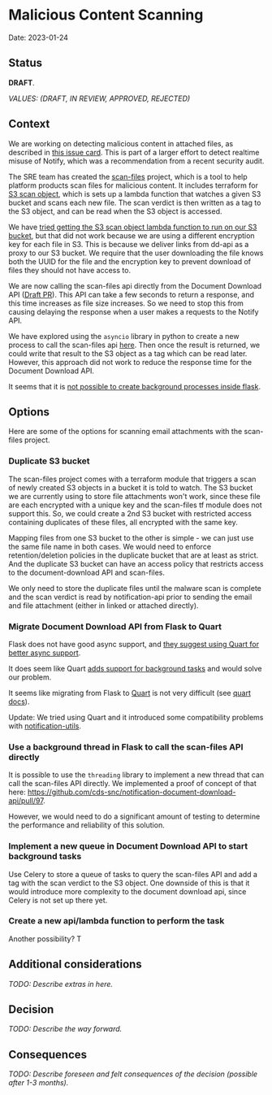 # Malicious Content Scanning

Date: 2023-01-24

## Status

**DRAFT**.

_VALUES: (DRAFT, IN REVIEW, APPROVED, REJECTED)_

## Context

We are working on detecting malicious content in attached files, as described in [this issue card](https://app.zenhub.com/workspaces/notify-planning-614b3ad91bc2030015ed22f5/issues/gh/cds-snc/notification-planning/725). This is part of a larger effort to detect realtime misuse of Notify, which was a recommendation from a recent security audit.

The SRE team has created the [scan-files](https://github.com/cds-snc/scan-files) project, which is a tool to help platform products scan files for malicious content. It includes terraform for [S3 scan object](https://github.com/cds-snc/scan-files/tree/main/module/s3-scan-object), which is sets up a lambda function that watches a given S3 bucket and scans each new file. The scan verdict is then written as a tag to the S3 object, and can be read when the S3 object is accessed.

We have [tried getting the S3 scan object lambda function to run on our S3 bucket](https://github.com/cds-snc/notification-terraform/pull/600), but that did not work because we are using a different encryption key for each file in S3. This is because we deliver links from dd-api as a proxy to our S3 bucket. We require that the user downloading the file knows both the UUID for the file and the encryption key to prevent download of files they should not have access to.

We are now calling the scan-files api directly from the Document Download API ([Draft PR](https://github.com/cds-snc/notification-document-download-api/pull/97)). This API can take a few seconds to return a response, and this time increases as file size increases. So we need to stop this from causing delaying the response when a user makes a requests to the Notify API.  

We have explored using the `asyncio` library in python to create a new process to call the scan-files api [here](https://github.com/cds-snc/notification-document-download-api/pull/97/files#diff-a842b15bd72bea41437e64bda92d12262c8eca35af7e8adf111bd520fe7c3010R1). Then once the result is returned, we could write that result to the S3 object as a tag which can be read later. However, this approach did not work to reduce the response time for the Document Download API.

It seems that it is [not possible to create background processes inside flask](https://flask.palletsprojects.com/en/2.2.x/async-await/#background-tasks).

## Options

Here are some of the options for scanning email attachments with the scan-files project.

### Duplicate S3 bucket

The scan-files project comes with a terraform module that triggers a scan of newly created S3 objects in a bucket it is told to watch. The S3 bucket we are currently using to store file attachments won't work, since these file are each encrypted with a unique key and the scan-files tf module does not support this. So, we could create a 2nd S3 bucket with restricted access containing duplicates of these files, all encrypted with the same key.

Mapping files from one S3 bucket to the other is simple - we can just use the same file name in both cases. We would need to enforce retention/deletion policies in the duplicate bucket that are at least as strict. And the duplicate S3 bucket can have an access policy that restricts access to the document-download API and scan-files.

We only need to store the duplicate files until the malware scan is complete and the scan verdict is read by notification-api prior to sending the email and file attachment (either in linked or attached directly).

### Migrate Document Download API from Flask to Quart

Flask does not have good async support, and [they suggest using Quart for better async support](https://flask.palletsprojects.com/en/2.2.x/async-await/#when-to-use-quart-instead). 

It does seem like Quart [adds support for background tasks](https://quart.palletsprojects.com/en/latest/how_to_guides/background_tasks.html) and would solve our problem.

It seems like migrating from Flask to [Quart](https://github.com/pallets/quart) is not very difficult (see [quart docs](https://quart.palletsprojects.com/en/latest/how_to_guides/flask_migration.html)).

Update: We tried using Quart and it introduced some compatibility problems with [notification-utils](https://github.com/cds-snc/notification-utils).


### Use a background thread in Flask to call the scan-files API directly

It is possible to use the `threading` library to implement a new thread that can call the scan-files API directly. We implemented a proof of concept of that here: https://github.com/cds-snc/notification-document-download-api/pull/97.

However, we would need to do a significant amount of testing to determine the performance and reliability of this solution.

### Implement a new queue in Document Download API to start background tasks

Use Celery to store a queue of tasks to query the scan-files API and add a tag with the scan verdict to the S3 object. One downside of this is that it would introduce more complexity to the document download api, since Celery is not set up there yet.

### Create a new api/lambda function to perform the task 

Another possibility? T

## Additional considerations

_TODO: Describe extras in here._

## Decision

_TODO: Describe the way forward._

## Consequences

_TODO: Describe foreseen and felt consequences of the decision (possible after 1-3 months)._
